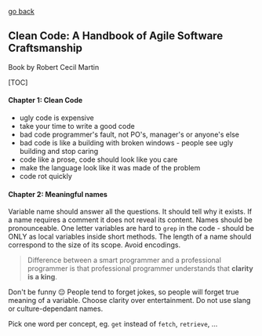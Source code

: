 [go back](https://github.com/pkardas/learning)

## Clean Code: A Handbook of Agile Software Craftsmanship
Book by Robert Cecil Martin

[TOC]

#### Chapter 1: Clean Code

- ugly code is expensive
- take your time to write a good code
- bad code programmer's fault, not PO's, manager's or anyone's else
- bad code is like a building with broken windows - people see ugly building and stop caring
- code like a prose, code should look like you care
- make the language look like it was made of the problem
- code rot quickly

#### Chapter 2: Meaningful names

Variable name should answer all the questions. It should tell why it exists. If a name requires a comment it does not reveal its content. Names should be pronounceable. One letter variables are hard to `grep` in the code - should be ONLY as local variables inside short methods. The length of a name should correspond to the size of its scope. Avoid encodings. 

>  Difference between a smart programmer and a professional programmer is that professional programmer understands that **clarity is a king**.

Don't be funny 😔 People tend to forget jokes, so people will forget true meaning of a variable. Choose clarity over entertainment. Do not use slang or culture-dependant names.

Pick one word per concept, eg. `get` instead of `fetch`, `retrieve`, ...

